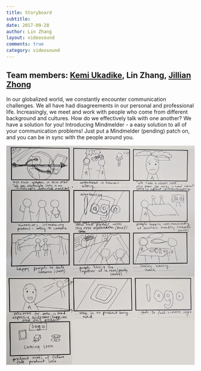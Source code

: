 ```yaml
---
title: Storyboard
subtitle:
date: 2017-09-28
author: Lin Zhang
layout: videosound
comments: true
category: videosound
---
```


## Team members: [Kemi Ukadike](http://adekemi.itp.afrikatoday.com/video_sound), Lin Zhang, [Jillian Zhong](http://blog.jzhong.today/)

In our globalized world, we constantly encounter communication challenges. We all have had disagreements in our personal and professional life. Increasingly, we meet and work with people who come from different background and cultures. How do we effectively talk with one another? We have a solution for you! Introducing Mindmelder - a easy solution to all of your communication problems! Just put a Mindmelder (pending) patch on, and you can be in sync with the people around you.

![Storyboard Image](https://github.com/linzhangcs/linzhangcs.github.io/blob/master/img/storyboard.jpg?raw=true)
